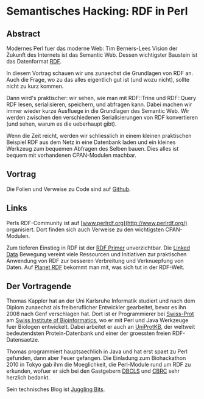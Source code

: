 # Semantisches Hacking: RDF in Perl


## Abstract

Modernes Perl fuer das moderne Web: Tim Berners-Lees Vision der
Zukunft des Internets ist das Semantic Web. Dessen wichtigster
Baustein ist das Datenformat [RDF](http://www.w3.org/TR/rdf-primer/).

In diesem Vortrag schauen wir uns zunaechst die Grundlagen von RDF
an. Auch die Frage, wo zu das alles eigentlich gut ist (und wozu
nicht), sollte nicht zu kurz kommen.

Dann wird's praktischer: wir sehen, wie man mit RDF::Trine und
RDF::Query RDF lesen, serialisieren, speichern, und abfragen
kann. Dabei machen wir immer wieder kurze Ausfluege in die Grundlagen
des Semantic Web. Wir werden zwischen den verschiedenen
Serialisierungen von RDF konvertieren (und sehen, warum es die
ueberhaupt gibt).

Wenn die Zeit reicht, werden wir schliesslich in einem kleinen
praktischen Beispiel RDF aus dem Netz in eine Datenbank laden und ein
kleines Werkzeug zum bequemen Abfragen des Selben bauen.  Dies alles
ist bequem mit vorhandenen CPAN-Modulen machbar.


## Vortrag

Die Folien und Verweise zu Code sind auf
[Github](http://github.com/thomas11/perl-rdf-talk).


## Links

Perls RDF-Community ist auf [www.perlrdf.org](http://www.perlrdf.org/)
organisiert. Dort finden sich auch Verweise zu den wichtigsten
CPAN-Modulen.

Zum tieferen Einstieg in RDF ist der
[RDF Primer](http://www.w3.org/TR/rdf-primer/) unverzichtbar. Die
[Linked Data](http://linkeddata.org/) Bewegung vereint viele
Ressourcen und Initiativen zur praktischen Anwendung von RDF zur
besseren Verbreitung und Verknuepfung von Daten. Auf
[Planet RDF](http://planetrdf.com/) bekommt man mit, was sich tut in
der RDF-Welt.


## Der Vortragende

Thomas Kappler hat an der Uni Karlsruhe Informatik studiert und nach
dem Diplom zunaechst als freiberuflicher Entwickler gearbeitet, bevor
es ihn 2008 nach Genf verschlagen hat. Dort ist er Programmierer bei
[Swiss-Prot](http://www.isb-sib.ch/groups/geneva-/swiss-prot-i-xenarios.html)
am [Swiss Institute of Bioinformatics](http://www.isb-sib.ch), wo er
mit Perl und Java Werkzeuge fuer Biologen entwickelt. Dabei arbeitet
er auch an [UniProtKB](www.uniprot.org), der weltweit bedeutendsten
Protein-Datenbank und einer der groessten freien RDF-Datensaetze.

Thomas programmiert hauptsaechlich in Java und hat erst spaet zu Perl
gefunden, dann aber Feuer gefangen. Die Einladung zum Biohackathon
2010 in Tokyo gab ihm die Moeglichkeit, die Perl-Module rund um RDF zu
erkunden, wofuer er sich bei den Gastgebern
[DBCLS](http://dbcls.rois.ac.jp/en/) und
[CBRC](http://www.cbrc.jp/index.eng.html) sehr herzlich bedankt.

Sein technisches Blog ist
[Juggling Bits](http://jugglingbits.wordpress.com).
